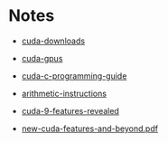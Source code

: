 Notes
====
* [cuda-downloads](https://developer.nvidia.com/cuda-downloads)
* [cuda-gpus](https://developer.nvidia.com/cuda-gpus)
* [cuda-c-programming-guide](https://docs.nvidia.com/cuda/cuda-c-programming-guide/)
* [arithmetic-instructions](http://docs.nvidia.com/cuda/cuda-c-programming-guide/index.html#arithmetic-instructions)

* [cuda-9-features-revealed](https://devblogs.nvidia.com/cuda-9-features-revealed/)
* [new-cuda-features-and-beyond.pdf](http://on-demand.gputechconf.com/gtc/2017/presentation/s7132-mark-harris-new-cuda-features-and-beyond.pdf)

